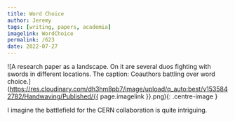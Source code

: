 ```yaml
---
title: Word Choice
author: Jeremy
tags: [writing, papers, academia]
imagelink: WordChoice
permalink: /623
date: 2022-07-27
---
```


![A research paper as a landscape. On  it are several duos fighting with swords in different locations. The caption: Coauthors battling over word choice.](https://res.cloudinary.com/dh3hm8pb7/image/upload/q_auto:best/v1535842782/Handwaving/Published/{{ page.imagelink }}.png){: .centre-image }

I imagine the battlefield for the CERN collaboration is quite intriguing.
